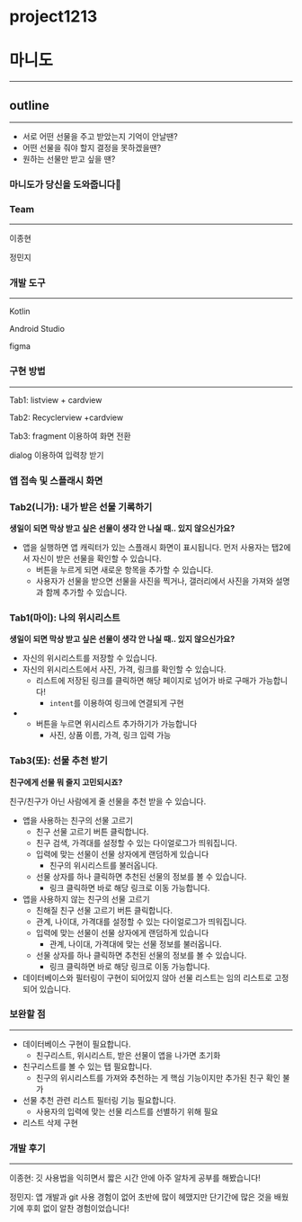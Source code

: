 # project1213
# 마니도

---

## outline

---

- 서로 어떤 선물을 주고 받았는지 기억이 안날땐?
- 어떤 선물을 줘야 할지 결정을 못하겠을땐?
- 원하는 선물만 받고 싶을 땐?

### 마니도가 당신을 도와줍니다🎁

### Team

---

이종현

정민지

### 개발 도구

---

Kotlin

Android Studio

figma

### 구현 방법

---

Tab1: listview + cardview

Tab2: Recyclerview +cardview

Tab3: fragment 이용하여 화면 전환

dialog 이용하여 입력창 받기

### 앱 접속 및 스플래시 화면

### Tab2(니가): 내가 받은 선물 기록하기

**생일이 되면 막상 받고 싶은 선물이 생각 안 나실 때.. 있지 않으신가요?**

- 앱을 실행하면 앱 캐릭터가 있는 스플래시 화면이 표시됩니다. 먼저 사용자는 탭2에서 자신이 받은 선물을 확인할 수 있습니다.
    - 버튼을 누르게 되면 새로운 항목을 추가할 수 있습니다.
    - 사용자가 선물을 받으면 선물을 사진을 찍거나, 갤러리에서 사진을 가져와 설명과 함께 추가할 수 있습니다.

### Tab1(마이): 나의 위시리스트

**생일이 되면 막상 받고 싶은 선물이 생각 안 나실 때.. 있지 않으신가요?**

- 자신의 위시리스트를 저장할 수 있습니다.
- 자신의 위시리스트에서 사진, 가격, 링크를 확인할 수 있습니다.
    - 리스트에 저장된 링크를 클릭하면 해당 페이지로 넘어가 바로 구매가 가능합니다!
        - `intent`를 이용하여 링크에 연결되게 구현
- + 버튼을 누르면 위시리스트 추가하기가 가능합니다
    - 사진, 상품 이름, 가격, 링크 입력 가능

### Tab3(또): 선물 추천 받기

**친구에게 선물 뭐 줄지 고민되시죠?**

친구/친구가 아닌 사람에게 줄 선물을 추천 받을 수 있습니다.

- 앱을 사용하는 친구의 선물 고르기
    - 친구 선물 고르기 버튼 클릭합니다.
    - 친구 검색, 가격대를 설정할 수 있는 다이얼로그가 띄워집니다.
    - 입력에 맞는 선물이 선물 상자에게 랜덤하게 있습니다
        - 친구의 위시리스트를 불러옵니다.
    - 선물 상자를 하나 클릭하면 추천된 선물의 정보를 볼 수 있습니다.
        - 링크 클릭하면 바로 해당 링크로 이동 가능합니다.
- 앱을 사용하지 않는 친구의 선물 고르기
    - 친해질 친구 선물 고르기 버튼 클릭합니다.
    - 관계, 나이대, 가격대를 설정할 수 있는 다이얼로그가 띄워집니다.
    - 입력에 맞는 선물이 선물 상자에게 랜덤하게 있습니다
        - 관계, 나이대, 가격대에 맞는 선물 정보를 불러옵니다.
    - 선물 상자를 하나 클릭하면 추천된 선물의 정보를 볼 수 있습니다.
        - 링크 클릭하면 바로 해당 링크로 이동 가능합니다.
- 데이터베이스와 필터링이 구현이 되어있지 않아 선물 리스트는 임의 리스트로 고정되어 있습니다.

### 보완할 점

---

- 데이터베이스 구현이 필요합니다.
    - 친구리스트, 위시리스트, 받은 선물이 앱을 나가면 초기화
- 친구리스트를 볼 수 있는 탭 필요합니다.
    - 친구의 위시리스트를 가져와 추천하는 게 핵심 기능이지만 추가된 친구 확인 불가
- 선물 추천 관련 리스트 필터링 기능 필요합니다.
    - 사용자의 입력에 맞는 선물 리스트를 선별하기 위해 필요
- 리스트 삭제 구현

### 개발 후기

---

이종현: 깃 사용법을 익히면서 짧은 시간 안에 아주 알차게 공부를 해봤습니다!

정민지: 앱 개발과 git 사용 경험이 없어 초반에 많이 헤맸지만 단기간에 많은 것을 배웠기에 후회 없이 알찬 경험이었습니다!